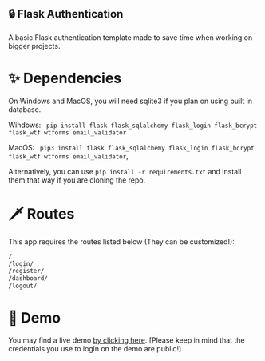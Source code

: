 ## 🔒 Flask Authentication 
A basic Flask authentication template made to save time when working on bigger projects.
# ✨ Dependencies  
On Windows and MacOS, you will need sqlite3 if you plan on using built in database.

Windows: ```
pip install flask flask_sqlalchemy flask_login flask_bcrypt flask_wtf wtforms email_validator```

MacOS: ```
pip3 install flask flask_sqlalchemy flask_login flask_bcrypt flask_wtf wtforms email_validator```,

Alternatively, you can use `pip install -r requirements.txt` and install them that way if you are cloning the repo.
# 🗡️ Routes
This app requires the routes listed below (They can be customized!):
```bash
/
/login/
/register/
/dashboard/
/logout/
```
# 🌟 Demo
You may find a live demo [by clicking here](https://basic-flask-auth-demo.shawn.pink). [Please keep in mind that the credentials you use to login on the demo are public!]



